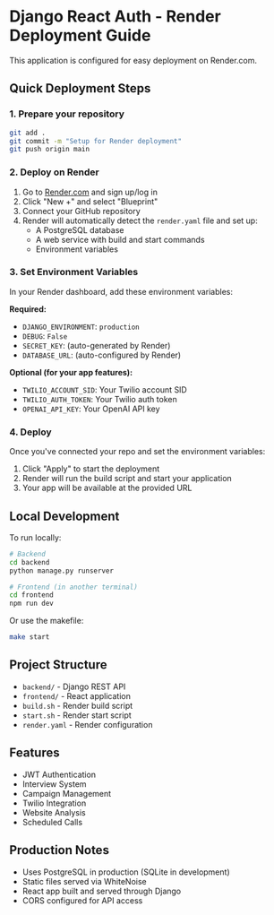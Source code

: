 # Django React Auth - Render Deployment Guide

This application is configured for easy deployment on Render.com.

## Quick Deployment Steps

### 1. Prepare your repository
```bash
git add .
git commit -m "Setup for Render deployment"
git push origin main
```

### 2. Deploy on Render

1. Go to [Render.com](https://render.com) and sign up/log in
2. Click "New +" and select "Blueprint"
3. Connect your GitHub repository
4. Render will automatically detect the `render.yaml` file and set up:
   - A PostgreSQL database
   - A web service with build and start commands
   - Environment variables

### 3. Set Environment Variables

In your Render dashboard, add these environment variables:

**Required:**
- `DJANGO_ENVIRONMENT`: `production`
- `DEBUG`: `False`
- `SECRET_KEY`: (auto-generated by Render)
- `DATABASE_URL`: (auto-configured by Render)

**Optional (for your app features):**
- `TWILIO_ACCOUNT_SID`: Your Twilio account SID
- `TWILIO_AUTH_TOKEN`: Your Twilio auth token
- `OPENAI_API_KEY`: Your OpenAI API key

### 4. Deploy

Once you've connected your repo and set the environment variables:
1. Click "Apply" to start the deployment
2. Render will run the build script and start your application
3. Your app will be available at the provided URL

## Local Development

To run locally:

```bash
# Backend
cd backend
python manage.py runserver

# Frontend (in another terminal)
cd frontend
npm run dev
```

Or use the makefile:
```bash
make start
```

## Project Structure

- `backend/` - Django REST API
- `frontend/` - React application
- `build.sh` - Render build script
- `start.sh` - Render start script
- `render.yaml` - Render configuration

## Features

- JWT Authentication
- Interview System
- Campaign Management
- Twilio Integration
- Website Analysis
- Scheduled Calls

## Production Notes

- Uses PostgreSQL in production (SQLite in development)
- Static files served via WhiteNoise
- React app built and served through Django
- CORS configured for API access
